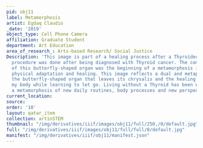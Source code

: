 ```yaml
---
pid: obj11
label: Metamorphosis
artist: Egdaq Claudio
_date: '2019'
object_type: Cell Phone Camera
affiliation: Graduate Student
department: Art Education
area_of_research_: Arts-based Research/ Social Justice
Description: 'This image is part of a healing process after a Thyroidectomy. This
  procedure was done after being diagnosed with Thyroid cancer. The complete removal
  of this butterfly-shaped organ was the beginning of a metamorphosis in consciousness,
  physical adaptation and healing. This image reflects a dual and metaphorical metamorphosis:
  the butterfly-shaped organ that leaves its chrysalis and the healing process of
  my body while learning to let go. Living without a Thyroid has been without a doubt
  a metamorphosis of new daily routines, body processes and new perspective on self-love.'
current_location: 
source: 
order: '10'
layout: qatar_item
collection: artinSTEM
thumbnail: "/img/derivatives/iiif/images/obj11/full/250,/0/default.jpg"
full: "/img/derivatives/iiif/images/obj11/full/full/0/default.jpg"
manifest: "/img/derivatives/iiif/obj11/manifest.json"
---
```

